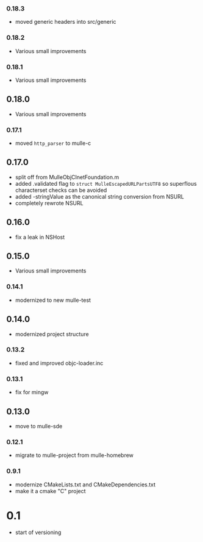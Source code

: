 ### 0.18.3

* moved generic headers into src/generic

### 0.18.2

* Various small improvements

### 0.18.1

* Various small improvements

## 0.18.0

* Various small improvements


### 0.17.1

* moved `http_parser` to mulle-c

## 0.17.0

* split off from MulleObjCInetFoundation.m
* added .validated flag to `struct MulleEscapedURLPartsUTF8` so superflous characterset checks can be avoided
* added -stringValue as the canonical string conversion from NSURL
* completely rewrote NSURL


## 0.16.0

* fix a leak in NSHost


## 0.15.0

* Various small improvements


### 0.14.1

* modernized to new mulle-test

## 0.14.0

* modernized project structure


### 0.13.2

* fixed and improved objc-loader.inc

### 0.13.1

* fix for mingw

## 0.13.0

* move to mulle-sde


### 0.12.1

* migrate to mulle-project from mulle-homebrew

### 0.9.1

* modernize CMakeLists.txt and CMakeDependencies.txt
* make it a cmake "C" project

# 0.1

* start of versioning
